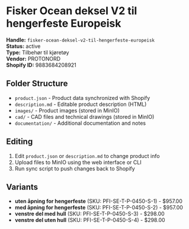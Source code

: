 # Fisker Ocean deksel V2 til hengerfeste Europeisk

**Handle:** `fisker-ocean-deksel-v2-til-hengerfeste-europeisk`  
**Status:** active  
**Type:** Tilbehør til kjøretøy  
**Vendor:** PROTONORD  
**Shopify ID:** 9883684208921  

## Folder Structure

- `product.json` - Product data synchronized with Shopify
- `description.md` - Editable product description (HTML)
- `images/` - Product images (stored in MinIO)
- `cad/` - CAD files and technical drawings (stored in MinIO)
- `documentation/` - Additional documentation and notes

## Editing

1. Edit `product.json` or `description.md` to change product info
2. Upload files to MinIO using the web interface or CLI
3. Run sync script to push changes back to Shopify

## Variants

- **uten åpning for hengerfeste** (SKU: PFI-SE-T-P-0450-S-1) - $957.00
- **med åpning for hengerfeste** (SKU: PFI-SE-T-P-0450-S-2) - $957.00
- **venstre del med hull** (SKU: PFI-SE-T-P-0450-S-3) - $298.00
- **venstre del uten hull** (SKU: PFI-SE-T-P-0450-S-4) - $298.00
